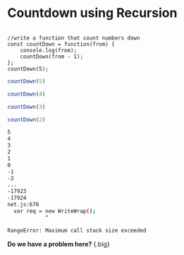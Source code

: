 # Countdown using Recursion

<div class="row">
<div class="cell-4">

<pre><code class="language-js" id="countdown-no-base">
//write a function that count numbers down
const countDown = function(from) {
    console.log(from);
    countDown(from - 1);
};
countDown(5);
</code></pre>

</div>
<div class="cell-2">

```js {.annotation data-for=countdown-no-base data-line=6}
countDown(5)
```

```js {.annotation data-for=countdown-no-base data-line=4 .nudge-l-1}
countDown(4)
```

```js {.annotation data-for=countdown-no-base data-line=4 .nudge-l-2}
countDown(3)
```

```js {.annotation data-for=countdown-no-base data-line=4 .nudge-l-3}
countDown(2)
```

</div>

</div>

<div class="row">
<div class="cell-4">

```bash
5
4
3
2
1
0
-1
-2
...
-17923
-17924
net.js:676
  var req = new WriteWrap();
            ^

RangeError: Maximum call stack size exceeded
```

</div>
<div class="cell-2">

**Do we have a problem here?** {.big}

</div>
</div>
